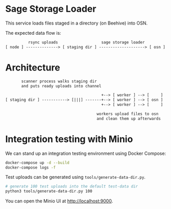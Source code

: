 # Sage Storage Loader

This service loads files staged in a directory (on Beehive) into OSN.

The expected data flow is:

```txt
          rsync uploads                   sage storage loader
[ node ] --------------> [ staging dir ] --------------------> [ osn ]
```

# Architecture

```txt
       scanner process walks staging dir
       and puts ready uploads into channel

                                          +--> [ worker ] --> [     ]
[ staging dir ] -----------> [|||] -------+--> [ worker ] --> [ osn ]
                                          +--> [ worker ] --> [     ]

                                        workers upload files to osn
                                        and clean them up afterwards
```

# Integration testing with Minio

We can stand up an integration testing environment using Docker Compose:

```sh
docker-compose up -d --build
docker-compose logs -f
```

Test uploads can be generated using `tools/generate-data-dir.py`.

```sh
# generate 100 test uploads into the default test-data dir
python3 tools/generate-data-dir.py 100
```

You can open the Minio UI at [http://localhost:9000](http://localhost:9000).
